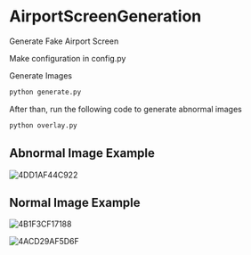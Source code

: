 # AirportScreenGeneration
Generate Fake Airport Screen

Make configuration in config.py

Generate Images
```python
python generate.py
```

After than, run the following code to generate abnormal images
```python
python overlay.py
```

## Abnormal Image Example
![4DD1AF44C922](https://user-images.githubusercontent.com/17697154/123842907-ddabeb80-d943-11eb-9905-cf3897b0b4aa.jpg)

## Normal Image Example
![4B1F3CF17188](https://user-images.githubusercontent.com/17697154/123818350-7f730e80-d92b-11eb-8acc-c4df1be6dd69.jpg)

![4ACD29AF5D6F](https://user-images.githubusercontent.com/17697154/123818548-a9c4cc00-d92b-11eb-9140-a197d8802711.jpg)




